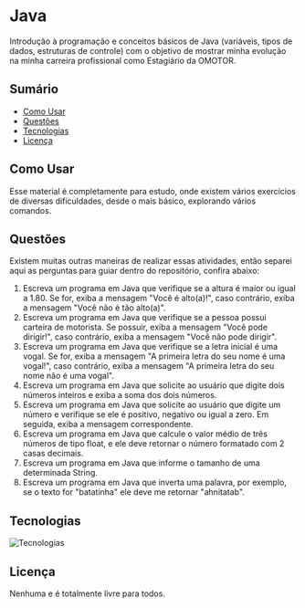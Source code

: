 # Java
Introdução à programação e conceitos básicos de Java (variáveis, tipos de dados, estruturas de controle) com o objetivo de mostrar minha evolução na minha carreira profissional como Estagiário da OMOTOR.

## Sumário

- [Como Usar](#como-usar)
- [Questões](#questões)
- [Tecnologias](#tecnologias)
- [Licença](#licença)

## Como Usar
Esse material é completamente para estudo, onde existem vários exercícios de diversas dificuldades, desde o mais básico, explorando vários comandos.

## Questões
Existem muitas outras maneiras de realizar essas atividades, então separei aqui as perguntas para guiar dentro do repositório, confira abaixo:

1) Escreva um programa em Java que verifique se a altura é maior ou igual a 1.80. Se for, exiba a mensagem "Você é alto(a)!", caso contrário, exiba a mensagem "Você não é tão alto(a)".
2) Escreva um programa em Java que verifique se a pessoa possui carteira de motorista. Se possuir, exiba a mensagem "Você pode dirigir!", caso contrário, exiba a mensagem "Você não pode dirigir".
3) Escreva um programa em Java que verifique se a letra inicial é uma vogal. Se for, exiba a mensagem "A primeira letra do seu nome é uma vogal!", caso contrário, exiba a mensagem "A primeira letra do seu nome não é uma vogal".
4) Escreva um programa em Java que solicite ao usuário que digite dois números inteiros e exiba a soma dos dois números.
5) Escreva um programa em Java que solicite ao usuário que digite um número e verifique se ele é positivo, negativo ou igual a zero. Em seguida, exiba a mensagem correspondente.
6) Escreva um programa em Java que calcule o valor médio de três números de tipo float, e ele deve retornar o número formatado com 2 casas decimais.
7) Escreva um programa em Java que informe o tamanho de uma determinada String.
8) Escreva um programa em Java que inverta uma palavra, por exemplo, se o texto for "batatinha" ele deve me retornar "ahnitatab".

## Tecnologias

![Tecnologias](https://skillicons.dev/icons?i=java)

## Licença
Nenhuma e é totalmente livre para todos.
